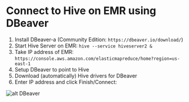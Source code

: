 # Connect to Hive on EMR using DBeaver

1. Install DBeaver-a (Community Edition: `https://dbeaver.io/download/`)
2. Start Hive Server on EMR: `hive --service hiveserver2 &`
3. Take IP address of EMR: `https://console.aws.amazon.com/elasticmapreduce/home?region=us-east-1`
4. Setup DBeaver to point to Hive
5. Download (automatically) Hive drivers for DBeaver 
6. Enter IP address and click Finish/Connect:

![alt DBeaver](https://github.com/data-bar/aws/blob/master/hive/dbeaver_files/DBeaver-result-window.png)

